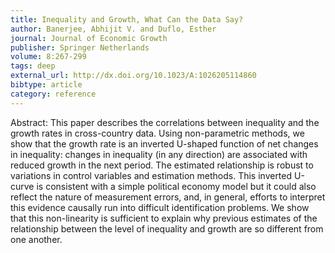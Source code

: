 ```yaml
---
title: Inequality and Growth, What Can the Data Say?
author: Banerjee, Abhijit V. and Duflo, Esther
journal: Journal of Economic Growth
publisher: Springer Netherlands
volume: 8:267-299
tags: deep
external_url: http://dx.doi.org/10.1023/A:1026205114860
bibtype: article
category: reference
---
```

Abstract: This paper describes the correlations between inequality and the growth rates in cross-country data. Using non-parametric methods, we show that the growth rate is an inverted U-shaped function of net changes in inequality: changes in inequality (in any direction) are associated with reduced growth in the next period. The estimated relationship is robust to variations in control variables and estimation methods. This inverted U-curve is consistent with a simple political economy model but it could also reflect the nature of measurement errors, and, in general, efforts to interpret this evidence causally run into difficult identification problems. We show that this non-linearity is sufficient to explain why previous estimates of the relationship between the level of inequality and growth are so different from one another.
